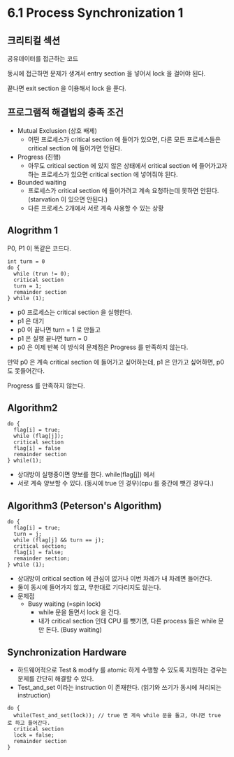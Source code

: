 # 6.1 Process Synchronization 1
## 크리티컬 섹션
공유데이터를 접근하는 코드

동시에 접근하면 문제가 생겨서 entry section 을 넣어서 lock 을 걸어야 된다.

끝나면 exit section 을 이용해서 lock 을 푼다.
## 프로그램적 해결법의 충족 조건
* Mutual Exclusion (상호 배제)
  * 어떤 프로세스가 critical section 에 들어가 있으면, 다른 모든 프로세스들은 critical section 에 들어가면 안된다.
* Progress (진행)
  * 아무도 critical section 에 있지 않은 상태에서 critical section 에 들어가고자 하는 프로세스가 있으면 critical section 에 넣어줘야 된다.
* Bounded waiting
  * 프로세스가 critical section 에 들어가려고 계속 요청하는데 못하면 안된다. (starvation 이 있으면 안된다.)
  * 다른 프로세스 2개에서 서로 계속 사용할 수 있는 상황
## Alogrithm 1
P0, P1 이 똑같은 코드다.
```
int turm = 0
do {
  while (trun != 0);
  critical section
  turn = 1;
  remainder section
} while (1);
```
* p0 프로세스는 critical section 을 실행한다.
* p1 은 대기
* p0 이 끝나면 turn = 1 로 만들고
* p1 은 실행 끝나면 turn = 0
* p0 은 이제 반복
이 방식의 문제점은 Progress 를 만족하지 않는다.

만약 p0 은 계속 critical section 에 들어가고 싶어하는데, p1 은 안가고 싶어하면, p0 도 못들어간다.

Progress 를 만족하지 않는다.
## Algorithm2
```
do {
  flag[i] = true;
  while (flag[j]);
  critical section
  flag[i] = false
  remainder section
} while(1);
```
* 상대방이 실행중이면 양보를 한다. while(flag[j]) 에서
* 서로 계속 양보할 수 있다. (동시에 true 인 경우)(cpu 를 중간에 뺏긴 경우다.)
## Algorithm3 (Peterson's Algorithm)
```
do {
  flag[i] = true;
  turn = j;
  while (flag[j] && turn == j);
  critical section;
  flag[i] = false;
  remainder section;
} while (1);
```
* 상대방이 critical section 에 관심이 없거나 이번 차례가 내 차례면 들어간다.
* 둘이 동시에 들어가지 않고, 무한대로 기다리지도 않는다.
* 문제점
  * Busy waiting (=spin lock)
    * while 문을 돌면서 lock 을 건다.
    * 내가 critical section 인데 CPU 를 뺏기면, 다른 process 들은 while 문만 돈다. (Busy waiting)
## Synchronization Hardware
* 하드웨어적으로 Test & modify 를 atomic 하게 수행할 수 있도록 지원하는 경우는 문제를 간단히 해결할 수 있다.
* Test_and_set 이라는 instruction 이 존재한다. (읽기와 쓰기가 동시에 처리되는 instruction)
```
do {
  while(Test_and_set(lock)); // true 면 계속 while 문을 돌고, 아니면 true 로 하고 들어간다.
  critical section
  lock = false;
  remainder section
}
```
